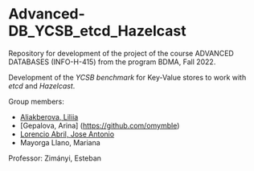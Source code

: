 # Advanced-DB_YCSB_etcd_Hazelcast
Repository for development of the project of the course ADVANCED DATABASES (INFO-H-415) from the program BDMA, Fall 2022.

Development of the *YCSB benchmark* for Key-Value stores to work with *etcd* and *Hazelcast*.

Group members:

- [Aliakberova, Liliia](https://github.com/Liliia-Aliakberova)
- [Gepalova, Arina] (https://github.com/omymble)
- [Lorencio Abril, Jose Antonio](https://github.com/Lorenc1o)
- Mayorga Llano, Mariana

Professor: Zimányi, Esteban
